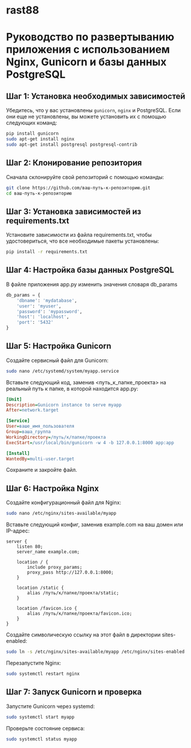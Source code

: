 # rast88

# Руководство по развертыванию приложения с использованием Nginx, Gunicorn и базы данных PostgreSQL

## Шаг 1: Установка необходимых зависимостей

Убедитесь, что у вас установлены `gunicorn`, `nginx` и PostgreSQL. Если они еще не установлены, вы можете установить их с помощью следующих команд:

```bash
pip install gunicorn
sudo apt-get install nginx
sudo apt-get install postgresql postgresql-contrib
```

## Шаг 2: Клонирование репозитория

Сначала склонируйте свой репозиторий с помощью команды:
```bash
git clone https://github.com/ваш-путь-к-репозиторию.git
cd ваш-путь-к-репозиторию
```

## Шаг 3: Установка зависимостей из requirements.txt

Установите зависимости из файла requirements.txt, чтобы удостовериться, что все необходимые пакеты установлены:
```bash
pip install -r requirements.txt
```

## Шаг 4: Настройка базы данных PostgreSQL

В файле приложения app.py изменить значения словаря db_params
```python
db_params = {
    'dbname': 'mydatabase',
    'user': 'myuser',
    'password': 'mypassword',
    'host': 'localhost',
    'port': '5432'
}
```


## Шаг 5: Настройка Gunicorn

Создайте сервисный файл для Gunicorn:
```bash
sudo nano /etc/systemd/system/myapp.service
```
Вставьте следующий код, заменив <путь_к_папке_проекта> на реальный путь к папке, в которой находится app.py:
```ini
[Unit]
Description=Gunicorn instance to serve myapp
After=network.target

[Service]
User=ваше_имя_пользователя
Group=ваша_группа
WorkingDirectory=/путь/к/папке/проекта
ExecStart=/usr/local/bin/gunicorn -w 4 -b 127.0.0.1:8000 app:app

[Install]
WantedBy=multi-user.target
```
Сохраните и закройте файл.

## Шаг 6: Настройка Nginx

Создайте конфигурационный файл для Nginx:
```bash
sudo nano /etc/nginx/sites-available/myapp
```

Вставьте следующий конфиг, заменив example.com на ваш домен или IP-адрес:
```nginx
server {
    listen 80;
    server_name example.com;

    location / {
        include proxy_params;
        proxy_pass http://127.0.0.1:8000;
    }

    location /static {
        alias /путь/к/папке/проекта/static;
    }

    location /favicon.ico {
        alias /путь/к/папке/проекта/favicon.ico;
    }
}
```
Создайте символическую ссылку на этот файл в директории sites-enabled:
```bash
sudo ln -s /etc/nginx/sites-available/myapp /etc/nginx/sites-enabled
```

Перезапустите Nginx:
```bash
sudo systemctl restart nginx
```
## Шаг 7: Запуск Gunicorn и проверка

Запустите Gunicorn через systemd:
```bash
sudo systemctl start myapp
```
Проверьте состояние сервиса:
```bash
sudo systemctl status myapp
```







